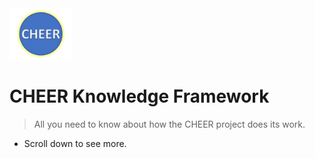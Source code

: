 <!--- ![logo](_media/CHEER_logo.svg =100x100) --->

<img src="_media/CHEER_logo.svg" width=100>

# CHEER Knowledge Framework

> All you need to know about how the CHEER project does its work.

- Scroll down to see more.


